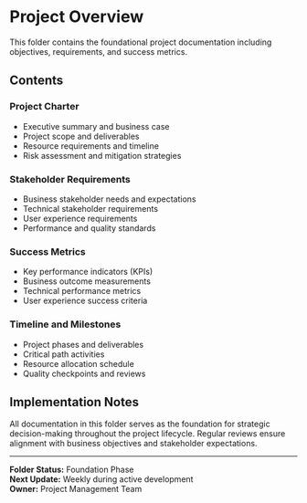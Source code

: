 # Project Overview

This folder contains the foundational project documentation including objectives, requirements, and success metrics.

## Contents

### Project Charter
- Executive summary and business case
- Project scope and deliverables
- Resource requirements and timeline
- Risk assessment and mitigation strategies

### Stakeholder Requirements
- Business stakeholder needs and expectations
- Technical stakeholder requirements
- User experience requirements
- Performance and quality standards

### Success Metrics
- Key performance indicators (KPIs)
- Business outcome measurements
- Technical performance metrics
- User experience success criteria

### Timeline and Milestones
- Project phases and deliverables
- Critical path activities
- Resource allocation schedule
- Quality checkpoints and reviews

## Implementation Notes

All documentation in this folder serves as the foundation for strategic decision-making throughout the project lifecycle. Regular reviews ensure alignment with business objectives and stakeholder expectations.

---

**Folder Status:** Foundation Phase  
**Next Update:** Weekly during active development  
**Owner:** Project Management Team